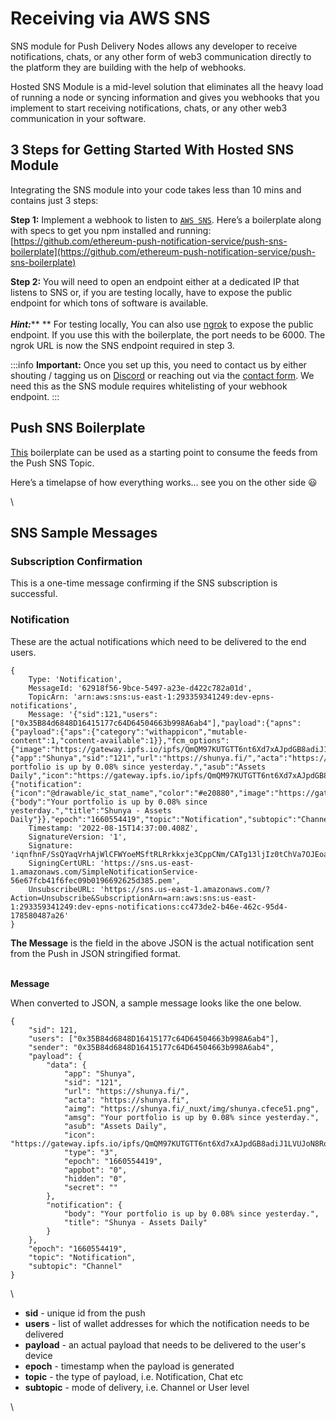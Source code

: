 # Receiving via AWS SNS

SNS module for Push Delivery Nodes allows any developer to receive notifications, chats, or any other form of web3 communication directly to the platform they are building with the help of webhooks.

Hosted SNS Module is a mid-level solution that eliminates all the heavy load of running a node or syncing information and gives you webhooks that you implement to start receiving notifications, chats, or any other web3 communication in your software.



## 3 Steps for Getting Started With Hosted SNS Module <a href="#4da3" id="4da3"></a>

Integrating the SNS module into your code takes less than 10 mins and contains just 3 steps:

**Step 1:** Implement a webhook to listen to [`AWS SNS`](https://docs.aws.amazon.com/sdk-for-javascript/v2/developer-guide/sns-examples.html). Here’s a boilerplate along with specs to get you npm installed and running: [https://github.com/ethereum-push-notification-service/push-sns-boilerplate](https://github.com/ethereum-push-notification-service/push-sns-boilerplate)

**Step 2:** You will need to open an endpoint either at a dedicated IP that listens to SNS or, if you are testing locally, have to expose the public endpoint for which tons of software is available.\
\
_**Hint:**_** ** For testing locally, You can also use [ngrok](https://ngrok.com/download) to expose the public endpoint. If you use this with the boilerplate, the port needs to be 6000. The ngrok URL is now the SNS endpoint required in step 3.

:::info
**Important:** Once you set up this, you need to contact us by either shouting / tagging us on [Discord](https://discord.com/invite/YVPB99F9W5) or reaching out via the [contact form](mailto:support@epns.io). We need this as the SNS module requires whitelisting of your webhook endpoint.
:::

## Push SNS Boilerplate

[This](https://github.com/ethereum-push-notification-service/epns-sns-boilerplate) boilerplate can be used as a starting point to consume the feeds from the Push SNS Topic.



Here’s a timelapse of how everything works… see you on the other side 😃

<!-- ![](../../.gitbook/assets/1\_q0kbnXZqlt8a-Pfzi8uVIQ.gif) -->

\


## SNS Sample Messages <a href="#4da3" id="4da3"></a>

### &#x20;     Subscription Confirmation

&#x20;       This is a one-time message confirming if the SNS subscription is successful.



### &#x20;      Notification      &#x20;

&#x20;       These are the actual notifications which need to be delivered to the end users.

```
{
    Type: 'Notification',
    MessageId: '62918f56-9bce-5497-a23e-d422c782a01d',
    TopicArn: 'arn:aws:sns:us-east-1:293359341249:dev-epns-notifications',
    Message: '{"sid":121,"users":["0x35B84d6848D16415177c64D64504663b998A6ab4"],"payload":{"apns":{"payload":{"aps":{"category":"withappicon","mutable-content":1,"content-available":1}},"fcm_options":{"image":"https://gateway.ipfs.io/ipfs/QmQM97KUTGTT6nt6Xd7xAJpdGB8adiJ1LVUJoN8RoFUYfx"}},"data":{"app":"Shunya","sid":"121","url":"https://shunya.fi/","acta":"https://shunya.fi","aimg":"https://shunya.fi/_nuxt/img/shunya.cfece51.png","amsg":"Your portfolio is up by 0.08% since yesterday.","asub":"Assets Daily","icon":"https://gateway.ipfs.io/ipfs/QmQM97KUTGTT6nt6Xd7xAJpdGB8adiJ1LVUJoN8RoFUYfx","type":"3","epoch":"1660554419","appbot":"0","hidden":"0","secret":""},"android":{"notification":{"icon":"@drawable/ic_stat_name","color":"#e20880","image":"https://gateway.ipfs.io/ipfs/QmQM97KUTGTT6nt6Xd7xAJpdGB8adiJ1LVUJoN8RoFUYfx","default_vibrate_timings":true}},"notification":{"body":"Your portfolio is up by 0.08% since yesterday.","title":"Shunya - Assets Daily"}},"epoch":"1660554419","topic":"Notification","subtopic":"Channel"}',
    Timestamp: '2022-08-15T14:37:00.408Z',
    SignatureVersion: '1',
    Signature: 'iqnfhnF/SsQYaqVrhAjWlCFWYoeMSftRLRrkkxje3CppCNm/CATg13ljIz0tChVa7OJEoaVI/tpUERiuhZ9wxuGmDI6ReaGORam4Yda4CC0HqfitqYG8M0AamScXgiqN9hgcGHbbitYQWWIp2vmFKC+P1j9Hq9Lz19fBlHz1/9hJwHlRfKDADqh1I15wERZZGGUu//Z+S6bnJ9k2JrektKDNRukSihSU1u07563RirE+EJ6TCxQGUY4GzuuwlOu6vj9ESsVE4mBdfxnmNLsZoVBl87KHg7/z9Uh1IJTqkdRyN5+XXg4XDE1puYr9qypfhk8abmZQIrn5obrHDe+ZBQ==',
    SigningCertURL: 'https://sns.us-east-1.amazonaws.com/SimpleNotificationService-56e67fcb41f6fec09b0196692625d385.pem',
    UnsubscribeURL: 'https://sns.us-east-1.amazonaws.com/?Action=Unsubscribe&SubscriptionArn=arn:aws:sns:us-east-1:293359341249:dev-epns-notifications:cc473de2-b46e-462c-95d4-178580487a26'
}
```



**The Message** is the field in the above JSON is the actual notification sent from the Push in JSON stringified format.



\
**Message**

When converted to JSON, a sample message looks like the one below.

```
{
	"sid": 121,
	"users": ["0x35B84d6848D16415177c64D64504663b998A6ab4"],
	"sender": "0x35B84d6848D16415177c64D64504663b998A6ab4",
	"payload": {
		"data": {
			"app": "Shunya",
			"sid": "121",
			"url": "https://shunya.fi/",
			"acta": "https://shunya.fi",
			"aimg": "https://shunya.fi/_nuxt/img/shunya.cfece51.png",
			"amsg": "Your portfolio is up by 0.08% since yesterday.",
			"asub": "Assets Daily",
			"icon": "https://gateway.ipfs.io/ipfs/QmQM97KUTGTT6nt6Xd7xAJpdGB8adiJ1LVUJoN8RoFUYfx",
			"type": "3",
			"epoch": "1660554419",
			"appbot": "0",
			"hidden": "0",
			"secret": ""
		},
		"notification": {
			"body": "Your portfolio is up by 0.08% since yesterday.",
			"title": "Shunya - Assets Daily"
		}
	},
	"epoch": "1660554419",
	"topic": "Notification",
	"subtopic": "Channel"
}
```

\


* **sid** - unique id from the push
* **users** - list of wallet addresses for which the notification needs to be delivered
* **payload** - an actual payload that needs to be delivered to the user's device
* **epoch** - timestamp when the payload is generated
* **topic** - the type of payload, i.e. Notification, Chat etc
* **subtopic** - mode of delivery, i.e. Channel or User level



\
